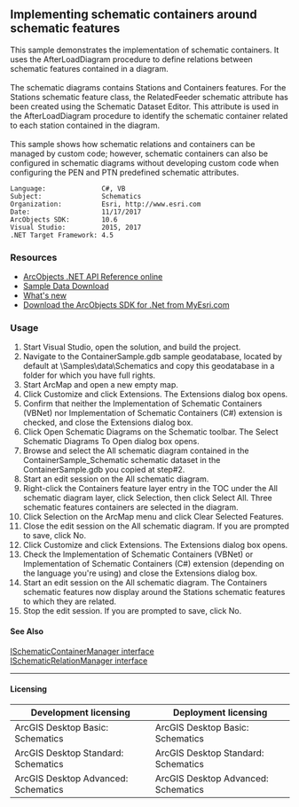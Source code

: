 ## Implementing schematic containers around schematic features

  <div xmlns="http://www.w3.org/1999/xhtml" xmlns:my="http://schemas.microsoft.com/office/infopath/2003/myXSD/2006-02-10T23:25:53">This sample demonstrates the implementation of schematic containers. It uses the AfterLoadDiagram procedure to define relations between schematic features contained in a diagram.</div>
  <div xmlns="http://www.w3.org/1999/xhtml" xmlns:my="http://schemas.microsoft.com/office/infopath/2003/myXSD/2006-02-10T23:25:53"> </div>
  <div xmlns="http://www.w3.org/1999/xhtml" xmlns:my="http://schemas.microsoft.com/office/infopath/2003/myXSD/2006-02-10T23:25:53">The schematic diagrams contains Stations and Containers features. For the Stations schematic feature class, the RelatedFeeder schematic attribute has been created using the Schematic Dataset Editor. This attribute is used in the AfterLoadDiagram procedure to identify the schematic container related to each station contained in the diagram.</div>
  <div xmlns="http://www.w3.org/1999/xhtml" xmlns:my="http://schemas.microsoft.com/office/infopath/2003/myXSD/2006-02-10T23:25:53"> </div>
  <div xmlns="http://www.w3.org/1999/xhtml" xmlns:my="http://schemas.microsoft.com/office/infopath/2003/myXSD/2006-02-10T23:25:53">This sample shows how schematic relations and containers can be managed by custom code; however, schematic containers can also be configured in schematic diagrams without developing custom code when configuring the PEN and PTN predefined schematic attributes.</div>  


<!-- TODO: Fill this section below with metadata about this sample-->
```
Language:              C#, VB
Subject:               Schematics
Organization:          Esri, http://www.esri.com
Date:                  11/17/2017
ArcObjects SDK:        10.6
Visual Studio:         2015, 2017
.NET Target Framework: 4.5
```

### Resources

* [ArcObjects .NET API Reference online](http://desktop.arcgis.com/en/arcobjects/latest/net/webframe.htm)  
* [Sample Data Download](../../releases)  
* [What's new](http://desktop.arcgis.com/en/arcobjects/latest/net/webframe.htm#91cabc68-2271-400a-8ff9-c7fb25108546.htm)  
* [Download the ArcObjects SDK for .Net from MyEsri.com](https://my.esri.com/)  

### Usage
1. Start Visual Studio, open the solution, and build the project.  
1. Navigate to the ContainerSample.gdb sample geodatabase, located by default at <ArcGIS DeveloperKit install location>\Samples\data\Schematics and copy this geodatabase in a folder for which you have full rights.  
1. Start ArcMap and open a new empty map.  
1. Click Customize and click Extensions. The Extensions dialog box opens.  
1. Confirm that neither the Implementation of Schematic Containers (VBNet) nor Implementation of Schematic Containers (C#) extension is checked, and close the Extensions dialog box.  
1. Click Open Schematic Diagrams on the Schematic toolbar. The Select Schematic Diagrams To Open dialog box opens.   
1. Browse and select the All schematic diagram contained in the ContainerSample_Schematic schematic dataset in the ContainerSample.gdb you copied at step#2.  
1. Start an edit session on the All schematic diagram.  
1. Right-click the Containers feature layer entry in the TOC under the All schematic diagram layer, click Selection, then click Select All. Three schematic features containers are selected in the diagram.  
1. Click Selection on the ArcMap menu and click Clear Selected Features.  
1. Close the edit session on the All schematic diagram. If you are prompted to save, click No.  
1. Click Customize and click Extensions. The Extensions dialog box opens.  
1. Check the Implementation of Schematic Containers (VBNet) or Implementation of Schematic Containers (C#) extension (depending on the language you're using) and close the Extensions dialog box.  
1. Start an edit session on the All schematic diagram. The Containers schematic features now display around the Stations schematic features to which they are related.  
1. Stop the edit session. If you are prompted to save, click No.  







#### See Also  
[ISchematicContainerManager interface](http://desktop.arcgis.com/search/?q=ISchematicContainerManager%20interface&p=0&language=en&product=arcobjects-sdk-dotnet&version=&n=15&collection=help)  
[ISchematicRelationManager interface](http://desktop.arcgis.com/search/?q=ISchematicRelationManager%20interface&p=0&language=en&product=arcobjects-sdk-dotnet&version=&n=15&collection=help)  


---------------------------------

#### Licensing  
| Development licensing | Deployment licensing | 
| ------------- | ------------- | 
| ArcGIS Desktop Basic: Schematics | ArcGIS Desktop Basic: Schematics |  
| ArcGIS Desktop Standard: Schematics | ArcGIS Desktop Standard: Schematics |  
| ArcGIS Desktop Advanced: Schematics | ArcGIS Desktop Advanced: Schematics |  


